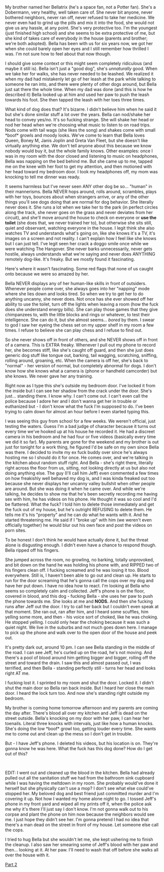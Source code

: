 My brother named her Bellatrix (he's a space fan, not a Potter fan). She's a Dobermann, very healthy, well taken care of. She never bit anyone, never bothered neighbors, never ran off, never refused to take her medicine. We never even had to grind up the pills and mix it into the food, she would not give us any hassle, at any point. She's very protective too. I'm the youngest (just finished high school) and she seems to be extra protective of me, but she kind of takes care of everybody in the house (parents and brother; we're both adopted). Bella has been with us for six years now, we got her when she could barely open her eyes and I still remember how thrilled I was. I'm not sure how to feel about that now though.

I should give some context or this might seem completely ridiculous (and maybe it still is). Bella isn't just a "good dog", she's *unnaturally* good. When we take her for walks, she has never needed to be leashed. We realized it when my dad had mistakenly let go of her leash at the park while talking to someone he ran into, and there were plenty of other dogs around, but Bella just sat there the whole time. When my dad was done (and this is how he described it) Bella looked up at him and used her paw to push the leash towards his foot. She then tapped the leash with her toes three times.

What kind of dog does that? It's bizarre. I didn't believe him when he said it but she's done similar stuff a lot over the years. Bella can nod/shake her head to convey yes/no. It's so fucking strange. She will shake her head or nod her head when we're choosing what music to listen to on road trips. Nods come with tail wags (she likes the song) and shakes come with small \*boof\* growls and moody looks. We've come to learn that Bella loves Queen, Boney M, Janis Joplin and Greta Van Fleet, but she doesn't like virtually anything else. We don't tell anyone about this because we know nobody would buy it, but the whole family knows. Other examples: once I was in my room with the door closed and listening to music on headphones, Bella was napping on the bed behind me. But she came up to me, tapped me on the knee with her foot to get my attention, and then motioned with her head toward my bedroom door. I took my headphones off, my mom was knocking to tell me dinner was ready.

It seems harmless but I've never seen ANY other dog be so... "human" in their mannerisms. Bella NEVER hops around, rolls around, scrambles, plays with her toys, bounces about when strangers arrive, or any of the other things you'll see dogs doing that are normal for dog behavior. She literally never does it. She runs a lot when we take her to the park (in perfect circles along the track, she never goes on the grass and never deviates from her circuit), and she'll move around the house to check on everyone or **use the toilet** (she does that, we never trained her to), but otherwise she sits still, quiet and observant, watching everyone in the house. I legit think she also watches TV and understands what's going on, like she knows it's a TV, it's images on a screen and not reality. I can't explain how I feel like she knows but I can just tell. I've legit seen her crack a doggo smile once while we were watching The Hangover. She never barks unnecessarily, never gets hostile, always understands what we're saying and never does ANYTHING remotely dog-like. It's freaky. But we mostly found it fascinating.

Here's where it wasn't fascinating. Some red flags that none of us caught onto because we were so amazed by her.

Bella NEVER displays any of her human-like skills in front of outsiders. Whenever people come over, she always goes into her "napping" mode where she lies down and looks tired. So when we try to get her to do anything uncanny, she never does. Not once has she ever showed off her ability to use the toilet, turn off the lights when leaving a room (how the fuck does she understand energy bills). She can play those games that they give chimpanzees to, with the little blocks and rings or whatever, to test their intelligence. She can do it, but she almost seems... *bored* by them. I swear to god I saw her eyeing the chess set on my upper shelf in my room a few times. I refuse to believe she can play chess and I refuse to find out.

So she never shows off in front of others, and she NEVER shows off in front of a camera. This is EXTRA freaky. Whenever I pull out my phone to record her, she becomes stiff, like she's caught off guard, and then she just does generic dog stuff like tongue out, barking, tail wagging, scratching, sniffing, rolling around, groaning, etc. When the camera is off her, she's back to "normal" - her version of normal, but completely abnormal for dogs. I don't know how she knows what a camera is (phone or handheld camcorder) but she knows. We never gave her any training.

Right now as I type this she's outside my bedroom door. I've locked it from the inside but I can see her shadow from the crack under the door. She's just... standing there. I know why. I can't come out. I can't even call the police because I adore her and I don't wanna get her in trouble or euthanized but - I don't know what the fuck I'm supposed to do. I've been trying to calm down for almost an hour before I even started typing this.

I was seeing this guy from school for a few weeks. We weren't official, just testing the waters. Guess I'm a bad judge of character because it turns out every time we've hooked up at his house he recorded it. He had a discreet camera in his bedroom and he had four or five videos (basically every time we did it so far). My parents are gone for the weekend and my brother is out just for tonight for a  work thing, he figured I'd be safe on my own since Bella was there. I decided to invite my ex fuck buddy over since he's always hosting me so I should do it for once. He comes over, and we're talking in the kitchen about random stuff right. And Bella - she's right there, literally right across the floor from us, sitting, not looking directly at us but also not doing anything else. The guy (I'll call him Jeff) even commented a few times on how freakishly well behaved my dog is, and I was kinda freaked out too because she never displays her uncanny valley bullshit when other people are around. But she was doing it when he came over. And while we're talking, he decides to show me that he's been secretly recording me having sex with him, he has videos on his phone. He thought it was so cool and I'd be flattered. What the fuck? I told him to delete those immediately and get the fuck out of my house, but he's outright REFUSING to delete them. He tells me it's his "property" and he can do what he wants with it. And he started threatening me. He said if I "broke up" with him (we weren't even officially together) he would blur out his own face and post the videos on porn sites.

To be honest I don't think he would have actually done it, but the threat alone is disgusting enough. I didn't even have a chance to respond though. Bella ripped off his fingers.

She jumped across the room, no growling, no barking, totally unprovoked, and bit down on the hand he was holding his phone with, and RIPPED two of his fingers clean off. I fucking screamed and he was losing it too. Blood everywhere. Still is, I haven't been able to go out and clean up. He starts to run for the door screaming that he's gonna call the cops over my dog and have her put down. I have no idea how to react. I'm looking at Bella who seems so completely calm and collected. Jeff's phone is on the floor, covered in blood, and this dog - fucking Bella - she uses her paw to push the phone towards me. She looks at me and **NODS.** And then she fucking runs after Jeff out the door. I try to call her back but I couldn't even speak at that moment. She ran out, ran after him, and I heard some scuffles, him yelling some more, and then - his voice sort of choked, like he was choking. He stopped yelling. I could only hear the choking because it was such a quiet night. We live in the suburbs and not much goes down here. I manage to pick up the phone and walk over to the open door of the house and peek out.

It's pretty dark out, around 10 pm. I can see Bella standing in the middle of the road. I can see Jeff, he's curled up on the road, he's not moving. And there's a pool of blood around him getting bigger and bigger, rolling off the street and toward the drain. I saw this and almost passed out, I was terrified, and then Bella - standing perfectly still - turns her head and looks right AT me.

I fucking lost it. I sprinted to my room and shut the door. Locked it. I didn't shut the main door so Bella ran back inside. But I heard her close the main door. I heard the lock turn too. And now she's standing right outside my bedroom.

My brother is coming home tomorrow afternoon and my parents are coming the day after. There's blood all over my kitchen and Jeff is dead on the street outside. Bella's knocking on my door with her paw, I can hear her toenails. Literal three knocks with intervals, just like how a human knocks. She's doing the low \*boof\* growl too, getting louder every time. She wants me to come out and clean up the mess so I don't get in trouble.

But - I have Jeff's phone. I deleted his videos, but his location is on. They're gonna know he was here. What the fuck has this dog done? How do I get out of this?

&#x200B;

EDIT: I went out and cleaned up the blood in the kitchen. Bella had already pulled out all the sanitation stuff we had from the bathroom sink cupboard while I was having the meltdown in my room. She probably would've done it herself but she physically can't use a mop? I don't see what else could've stopped her. My beloved dog and best friend just committed murder and I'm covering it up. Not how I wanted my home alone night to go. I tossed Jeff's phone in my front yard and wiped all my prints off it, when the police ask me why it's there I'll just say I don't know. I'm not gonna walk out to his corpse and plant the phone on him now because the neighbors would see me. I just hope they didn't see her. I'm gonna pretend I had no idea that there's a man dead on the street in front of my house. Let someone else call the cops.

I tried to hug Bella but she wouldn't let me, she kept ushering me to finish the cleanup. I also saw her smearing some of Jeff's blood with her paw and then... looking at it. At her paw. I'll need to wash that off before she walks all over the house with it.

[Part 2](https://www.reddit.com/r/nosleep/comments/umbd0r/my_dog_is_too_smart_part_2/)